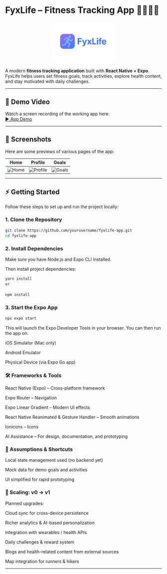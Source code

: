 # FyxLife – Fitness Tracking App 🏃‍♂️💙💜

<p align="center">
  <img src="./assets/images/splash-icon.png" alt="FyxLife Logo" width="200"/>
</p>

A modern **fitness tracking application** built with **React Native + Expo**.  
FyxLife helps users set fitness goals, track activities, explore health content, and stay motivated with daily challenges.  

---

## 🎥 Demo Video

Watch a screen recording of the working app here:  
[▶️ App Demo](./assets/screenShort/app-demo.mp4)

---

## 📸 Screenshots

Here are some previews of various pages of the app:

| Home | Profile | Goals |
|------|---------|-------|
| ![Home](./assets/screenShort/home.png) | ![Profile](./assets/screenShort/profile.png) | ![Goals](./assets/screenShort/goals.png) |

---

## ⚡️ Getting Started

Follow these steps to set up and run the project locally:

### 1. Clone the Repository
```bash
git clone https://github.com/yourusername/fyxlife-app.git
cd fyxlife-app
```

### 2. Install Dependencies
Make sure you have Node.js and Expo CLI installed.

Then install project dependencies:

```bash
yarn install
or

npm install
```

### 3. Start the Expo App
```bash
npx expo start
```
This will launch the Expo Developer Tools in your browser.
You can then run the app on:

iOS Simulator (Mac only)

Android Emulator

Physical Device (via Expo Go app)

### 🛠 Frameworks & Tools
React Native (Expo) – Cross-platform framework

Expo Router – Navigation

Expo Linear Gradient – Modern UI effects

React Native Reanimated & Gesture Handler – Smooth animations

Ionicons – Icons

AI Assistance – For design, documentation, and prototyping

### 📝 Assumptions & Shortcuts
Local state management used (no backend yet)

Mock data for demo goals and activities

UI simplified for rapid prototyping

### 🔮 Scaling: v0 → v1
Planned upgrades:

Cloud sync for cross-device persistence

Richer analytics & AI-based personalization

Integration with wearables / health APIs

Daily challenges & reward system

Blogs and health-related content from external sources

Map integration for runners & hikers

---